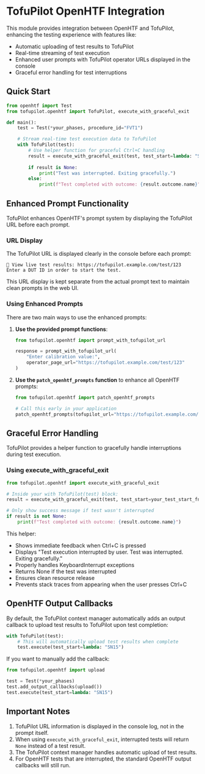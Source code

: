 # TofuPilot OpenHTF Integration

This module provides integration between OpenHTF and TofuPilot, enhancing the testing experience with features like:

- Automatic uploading of test results to TofuPilot
- Real-time streaming of test execution
- Enhanced user prompts with TofuPilot operator URLs displayed in the console
- Graceful error handling for test interruptions

## Quick Start

```python
from openhtf import Test
from tofupilot.openhtf import TofuPilot, execute_with_graceful_exit

def main():
    test = Test(*your_phases, procedure_id="FVT1")

    # Stream real-time test execution data to TofuPilot
    with TofuPilot(test):
        # Use helper function for graceful Ctrl+C handling
        result = execute_with_graceful_exit(test, test_start=lambda: "SN15")
        
        if result is None:
            print("Test was interrupted. Exiting gracefully.")
        else:
            print(f"Test completed with outcome: {result.outcome.name}")
```

## Enhanced Prompt Functionality

TofuPilot enhances OpenHTF's prompt system by displaying the TofuPilot URL before each prompt.

### URL Display

The TofuPilot URL is displayed clearly in the console before each prompt:
```
📱 View live test results: https://tofupilot.example.com/test/123
Enter a DUT ID in order to start the test.
```

This URL display is kept separate from the actual prompt text to maintain clean prompts in the web UI.

### Using Enhanced Prompts

There are two main ways to use the enhanced prompts:

1. **Use the provided prompt functions**:
   ```python
   from tofupilot.openhtf import prompt_with_tofupilot_url
   
   response = prompt_with_tofupilot_url(
       "Enter calibration value:",
       operator_page_url="https://tofupilot.example.com/test/123"
   )
   ```

2. **Use the `patch_openhtf_prompts` function** to enhance all OpenHTF prompts:
   ```python
   from tofupilot.openhtf import patch_openhtf_prompts
   
   # Call this early in your application
   patch_openhtf_prompts(tofupilot_url="https://tofupilot.example.com/test/123")
   ```

## Graceful Error Handling

TofuPilot provides a helper function to gracefully handle interruptions during test execution.

### Using execute_with_graceful_exit

```python
from tofupilot.openhtf import execute_with_graceful_exit

# Inside your with TofuPilot(test) block:
result = execute_with_graceful_exit(test, test_start=your_test_start_fn)

# Only show success message if test wasn't interrupted
if result is not None:
    print(f"Test completed with outcome: {result.outcome.name}")
```

This helper:
- Shows immediate feedback when Ctrl+C is pressed
- Displays "Test execution interrupted by user. Test was interrupted. Exiting gracefully."
- Properly handles KeyboardInterrupt exceptions
- Returns None if the test was interrupted
- Ensures clean resource release
- Prevents stack traces from appearing when the user presses Ctrl+C

## OpenHTF Output Callbacks

By default, the TofuPilot context manager automatically adds an output callback to upload test results to TofuPilot upon test completion:

```python
with TofuPilot(test):
    # This will automatically upload test results when complete
    test.execute(test_start=lambda: "SN15")
```

If you want to manually add the callback:

```python
from tofupilot.openhtf import upload

test = Test(*your_phases)
test.add_output_callbacks(upload())
test.execute(test_start=lambda: "SN15")
```

## Important Notes

1. TofuPilot URL information is displayed in the console log, not in the prompt itself.
2. When using `execute_with_graceful_exit`, interrupted tests will return `None` instead of a test result.
3. The TofuPilot context manager handles automatic upload of test results.
4. For OpenHTF tests that are interrupted, the standard OpenHTF output callbacks will still run.